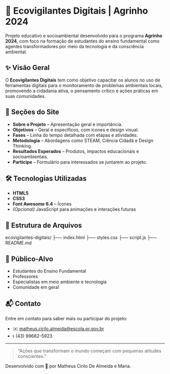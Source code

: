 # 🌱 Ecovigilantes Digitais | Agrinho 2024

Projeto educativo e socioambiental desenvolvido para o programa **Agrinho 2024**, com foco na formação de estudantes do ensino fundamental como agentes transformadores por meio da tecnologia e da consciência ambiental.

## ✨ Visão Geral

O **Ecovigilantes Digitais** tem como objetivo capacitar os alunos no uso de ferramentas digitais para o monitoramento de problemas ambientais locais, promovendo a cidadania ativa, o pensamento crítico e ações práticas em suas comunidades.

## 📌 Seções do Site

- **Sobre o Projeto** – Apresentação geral e importância.
- **Objetivos** – Geral e específicos, com ícones e design visual.
- **Fases** – Linha do tempo detalhada com etapas e atividades.
- **Metodologia** – Abordagens como STEAM, Ciência Cidadã e Design Thinking.
- **Resultados Esperados** – Produtos, impactos educacionais e socioambientais.
- **Participe** – Formulário para interessados se juntarem ao projeto.

## 🛠️ Tecnologias Utilizadas

- **HTML5**  
- **CSS3**  
- **Font Awesome 6.4** – Ícones  
- *(Opcional)* JavaScript para animações e interações futuras

## 📁 Estrutura de Arquivos

ecovigilantes-digitais/
├── index.html
├── styles.css
├── script.js
├── README.md

## 🎯 Público-Alvo

- Estudantes do Ensino Fundamental
- Professores
- Especialistas em meio ambiente e tecnologia
- Comunidade em geral

## 📬 Contato

Entre em contato para saber mais ou participar do projeto:

- ✉️ matheus.cirilo.almeida@escola.pr.gov.br  
- 📞 (43) 99682-5923  

---

> “Ações que transformam o mundo começam com pequenas atitudes conscientes.”  

Desenvolvido com 💚 por Matheus Cirilo De Almeida e Maria.

